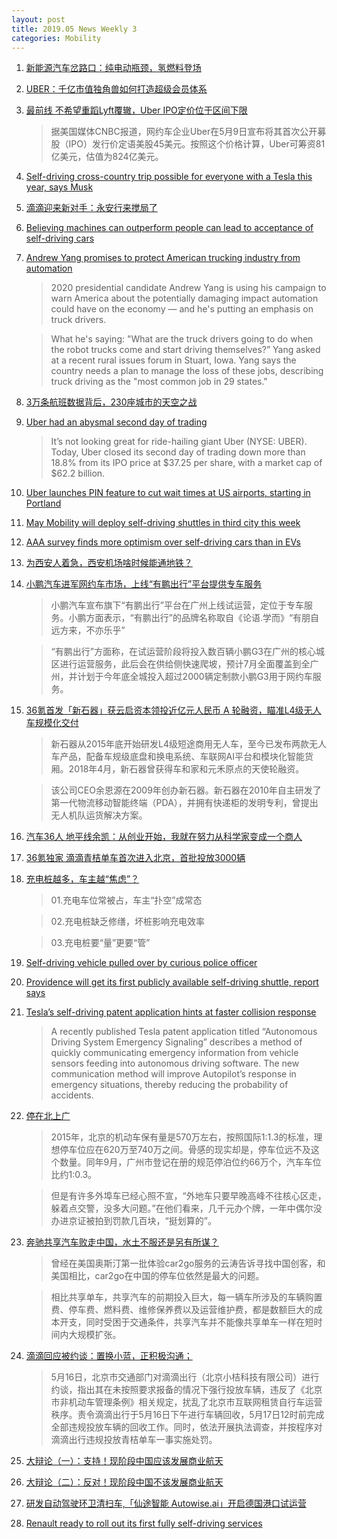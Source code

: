```yaml
---
layout: post
title: 2019.05 News Weekly 3
categories: Mobility
---
```


1. [新能源汽车岔路口：纯电动瓶颈，氢燃料登场](https://www.huxiu.com/article/298692.html)

2. [UBER：千亿市值独角兽如何打造超级会员体系](https://36kr.com/p/5202710)

3. [最前线 不希望重蹈Lyft覆辙，Uber IPO定价位于区间下限](https://36kr.com/p/5203045)

    > 据美国媒体CNBC报道，网约车企业Uber在5月9日宣布将其首次公开募股（IPO）发行价定语美股45美元。按照这个价格计算，Uber可筹资81亿美元，估值为824亿美元。

4. [Self-driving cross-country trip possible for everyone with a Tesla this year, says Musk](https://electrek.co/2019/05/09/self-driving-cross-country-trip-everyone-tesla-this-year-musk/)

5. [滴滴迎来新对手：永安行来搅局了](https://www.huxiu.com/article/298747.html)

6. [Believing machines can outperform people can lead to acceptance of self-driving cars](https://www.deccanchronicle.com/technology/in-other-news/120519/believing-machines-can-outperform-people-can-lead-to-acceptance-of-sel.html)

7. [Andrew Yang promises to protect American trucking industry from automation](https://www.axios.com/andrew-yang-automation-american-trucking-industry-018d0ad7-951d-4c59-9f16-2e9cf67b789e.html)

    > 2020 presidential candidate Andrew Yang is using his campaign to warn America about the potentially damaging impact automation could have on the economy — and he's putting an emphasis on truck drivers.

    > What he's saying: "What are the truck drivers going to do when the robot trucks come and start driving themselves?” Yang asked at a recent rural issues forum in Stuart, Iowa. Yang says the country needs a plan to manage the loss of these jobs, describing truck driving as the "most common job in 29 states."

8. [3万条航班数据背后，230座城市的天空之战](https://www.huxiu.com/article/298893.html)

9. [Uber had an abysmal second day of trading](https://techcrunch.com/2019/05/13/uber-stock-day-two/)

    > It’s not looking great for ride-hailing giant Uber (NYSE: UBER). Today, Uber closed its second day of trading down more than 18.8% from its IPO price at $37.25 per share, with a market cap of $62.2 billion.

10. [Uber launches PIN feature to cut wait times at US airports, starting in Portland](https://techcrunch.com/2019/05/13/uber-launches-pin-feature-to-cut-wait-times-at-airports-starting-in-portland/)

11. [May Mobility will deploy self-driving shuttles in third city this week](https://www.autonews.com/mobility-report/may-mobility-will-deploy-self-driving-shuttles-third-city-week)

12. [AAA survey finds more optimism over self-driving cars than in EVs](https://www.greencarreports.com/news/1123023_aaa-survey-finds-more-optimism-over-self-driving-cars-than-in-evs)

13. [为西安人着急，西安机场啥时候能通地铁？](https://www.huxiu.com/article/299301.html)

14. [小鹏汽车进军网约车市场，上线“有鹏出行”平台提供专车服务](https://36kr.com/p/5205163)

    > 小鹏汽车宣布旗下“有鹏出行”平台在广州上线试运营，定位于专车服务。小鹏方面表示，“有鹏出行”的品牌名称取自《论语.学而》“有朋自远方来，不亦乐乎”

    > “有鹏出行”方面称，在试运营阶段将投入数百辆小鹏G3在广州的核心城区进行运营服务，此后会在供给侧快速爬坡，预计7月全面覆盖到全广州，并计划于今年底全城投入超过2000辆定制款小鹏G3用于网约车服务。

15. [36氪首发「新石器」获云启资本领投近亿元人民币 A 轮融资，瞄准L4级无人车规模化交付](https://36kr.com/p/5204345)

    > 新石器从2015年底开始研发L4级短途商用无人车，至今已发布两款无人车产品，配备车规级底盘和换电系统、车联网AI平台和模块化智能货厢。2018年4月，新石器曾获得车和家和元禾原点的天使轮融资。

    > 该公司CEO余恩源在2009年创办新石器。新石器在2010年自主研发了第一代物流移动智能终端（PDA），并拥有快递柜的发明专利，曾提出无人机队运货解决方案。

16. [汽车36人 地平线余凯：从创业开始，我就在努力从科学家变成一个商人](https://36kr.com/p/5204865)

17. [36氪独家 滴滴青桔单车首次进入北京，首批投放3000辆](https://36kr.com/p/5204789)

18. [充电桩越多，车主越“焦虑”？](https://36kr.com/p/5204466)

    > 01.充电车位常被占，车主“扑空”成常态

    > 02.充电桩缺乏修缮，坏桩影响充电效率

    > 03.充电桩要“量”更要“管”

19. [Self-driving vehicle pulled over by curious police officer](https://www.wpri.com/news/local-news/providence/self-driving-vehicle-pulled-over-by-curious-police-officer/2004006849)

20. [Providence will get its first publicly available self-driving shuttle, report says](https://www.cnet.com/roadshow/news/providence-ri-self-driving-shuttle-may-mobility/)

21. [Tesla’s self-driving patent application hints at faster collision response](https://www.teslarati.com/tesla-self-driving-patent-emergency-signal/)

    > A recently published Tesla patent application titled “Autonomous Driving System Emergency Signaling” describes a method of quickly communicating emergency information from vehicle sensors feeding into autonomous driving software. The new communication method will improve Autopilot’s response in emergency situations, thereby reducing the probability of accidents.

22. [停在北上广](https://www.huxiu.com/article/299615.html)

    > 2015年，北京的机动车保有量是570万左右，按照国际1:1.3的标准，理想停车位应在620万至740万之间。骨感的现实却是，停车位远不及这个数量。同年9月，广州市登记在册的规范停泊位约66万个，汽车车位比约1:0.3。

    > 但是有许多外埠车已经心照不宣，“外地车只要早晚高峰不往核心区走，躲着点交警，没多大问题。”在他们看来，几千元办个牌，一年中偶尔没办进京证被拍到罚款几百块，“挺划算的”。

23. [奔驰共享汽车败走中国，水土不服还是另有所谋？](https://www.huxiu.com/article/299583.html)

    > 曾经在美国奥斯汀第一批体验car2go服务的云涛告诉寻找中国创客，和美国相比，car2go在中国的停车位依然是最大的问题。

    > 相比共享单车，共享汽车的前期投入巨大，每一辆车所涉及的车辆购置费、停车费、燃料费、维修保养费以及运营维护费，都是数额巨大的成本开支，同时受困于交通条件，共享汽车并不能像共享单车一样在短时间内大规模扩张。

24. [滴滴回应被约谈：置换小蓝，正积极沟通；](https://www.huxiu.com/article/299599.html)

    > 5月16日，北京市交通部门对滴滴出行（北京小桔科技有限公司）进行约谈，指出其在未按照要求报备的情况下强行投放车辆，违反了《北京市非机动车管理条例》相关规定，扰乱了北京市互联网租赁自行车运营秩序。责令滴滴出行于5月16日下午进行车辆回收，5月17日12时前完成全部违规投放车辆的回收工作。同时，依法开展执法调查，并按程序对滴滴出行违规投放青桔单车一事实施处罚。

25. [大辩论（一）：支持！现阶段中国应该发展商业航天](https://www.huxiu.com/article/299343.html)

26. [大辩论（二）：反对！现阶段中国不该发展商业航天](https://www.huxiu.com/article/299351.html)

27. [研发自动驾驶环卫清扫车,「仙途智能 Autowise.ai」开启德国港口试运营](https://36kr.com/p/5205019)

28. [Renault ready to roll out its first fully self-driving services](https://www.motorauthority.com/news/1123122_renault-ready-to-roll-out-its-first-fully-self-driving-services)